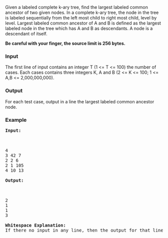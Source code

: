 <p>Given a labeled complete k-ary tree, find the largest labeled common ancestor of two given nodes. In a complete k-ary tree, the node in the tree is labeled sequentially from the left most child to right most child, level by level. Largest labeled common ancestor of A and B is defined as the largest labeled node in the tree which has A and B as descendants. A node is a descendant of itself.</p>
<p><strong>Be careful with your finger, the source limit is 256 bytes.</strong></p>
<h3>Input</h3>
<p>The first line of input contains an integer T (1 &lt;= T &lt;= 100) the number of cases. Each cases contains three integers K, A and B (2 &lt;= K &lt;= 100; 1 &lt;= A,B &lt;= 2,000,000,000).</p>
<h3>Output</h3>
<p>For each test case, output in a line the largest labeled common ancestor node.</p>
<h3>Example</h3>
<pre><strong>Input:</strong>
<br><br><br>4<br>3 42 7<br>2 2 6<br>2 1 105<br>4 10 13<br><br><strong>Output:</strong>
<br><br><br>2<br>1<br>1<br>3<br><br><strong>Whitespace Explanation:<br></strong>If there no input in any line, then the output for that line is a blank line :)) Sorry for inconvenience. &gt;:)</pre>